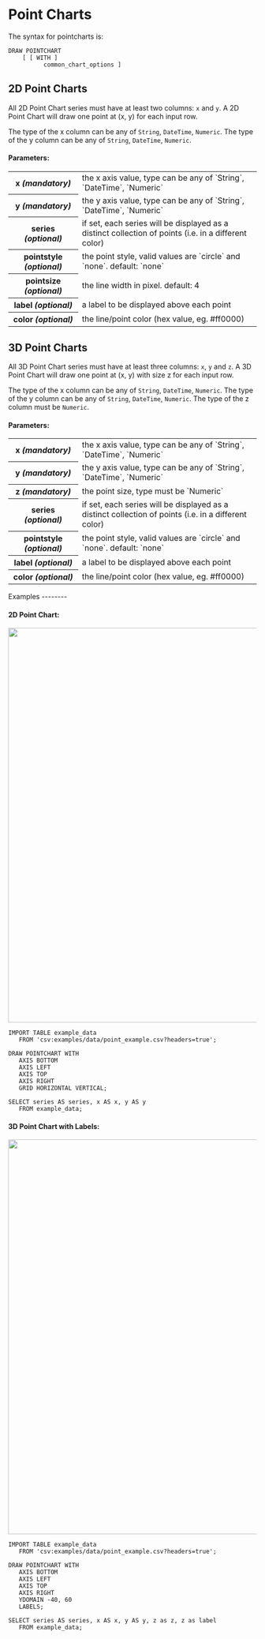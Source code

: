 Point Charts
===========

The syntax for pointcharts is:

    DRAW POINTCHART
        [ [ WITH ]
              common_chart_options ]


2D Point Charts
---------------

All 2D Point Chart series must have at least two columns: `x` and `y`. A 2D Point
Chart will draw one point at (x, y) for each input row.

The type of the x column can be any of `String`, `DateTime`, `Numeric`. The type
of the y column can be any of  `String`, `DateTime`, `Numeric`.

#### Parameters:

<table>
  <tr>
    <th>x <i>(mandatory)</i></th>
    <td>
      the x axis value, type can be any of `String`, `DateTime`, `Numeric`
    </td>
  </tr>
  <tr>
    <th>y <i>(mandatory)</i></th>
    <td>
      the y axis value, type can be any of `String`, `DateTime`, `Numeric`
    </td>
  </tr>
  <tr>
    <th>series <i>(optional)</i></th>
    <td>
      if set, each series will be displayed as a distinct collection of points
      (i.e. in a different color)
    </td>
  </tr>
  <tr>
    <th>pointstyle <i>(optional)</i></th>
    <td>
      the point style, valid values are `circle` and `none`. default: `none`
    </td>
  </tr>
  <tr>
    <th>pointsize <i>(optional)</i></th>
    <td>
      the line width in pixel. default: 4
    </td>
  </tr>
  <tr>
    <th>label <i>(optional)</i></th>
    <td>
      a label to be displayed above each point
    </td>
  </tr>
  <tr>
    <th>color <i>(optional)</i></th>
    <td>
      the line/point color (hex value, eg. #ff0000)
    </td>
  </tr>
</table>

3D Point Charts
---------------

All 3D Point Chart series must have at least three columns: `x`, `y` and `z`.
A 3D Point Chart will draw one point at (x, y) with size z for each input row.

The type of the x column can be any of `String`, `DateTime`, `Numeric`.
The type of the y column can be any of  `String`, `DateTime`, `Numeric`. The
type of the z column must be `Numeric`.

#### Parameters:

<table>
  <tr>
    <th>x <i>(mandatory)</i></th>
    <td>
      the x axis value, type can be any of `String`, `DateTime`, `Numeric`
    </td>
  </tr>
  <tr>
    <th>y <i>(mandatory)</i></th>
    <td>
      the y axis value, type can be any of `String`, `DateTime`, `Numeric`
    </td>
  </tr>
  <tr>
    <th>z <i>(mandatory)</i></th>
    <td>
      the point size, type must be `Numeric`
    </td>
  </tr>
  <tr>
    <th>series <i>(optional)</i></th>
    <td>
      if set, each series will be displayed as a distinct collection of points
      (i.e. in a different color)
    </td>
  </tr>
  <tr>
    <th>pointstyle <i>(optional)</i></th>
    <td>
      the point style, valid values are `circle` and `none`. default: `none`
    </td>
  </tr>
  <tr>
    <th>label <i>(optional)</i></th>
    <td>
      a label to be displayed above each point
    </td>
  </tr>
  <tr>
    <th>color <i>(optional)</i></th>
    <td>
      the line/point color (hex value, eg. #ff0000)
    </td>
  </tr>
</table>
Examples
--------

#### 2D Point Chart:

<img src="/img/examples_simple_scatter.png" width="800" />

    IMPORT TABLE example_data
       FROM 'csv:examples/data/point_example.csv?headers=true';

    DRAW POINTCHART WITH
       AXIS BOTTOM
       AXIS LEFT
       AXIS TOP
       AXIS RIGHT
       GRID HORIZONTAL VERTICAL;

    SELECT series AS series, x AS x, y AS y
       FROM example_data;


#### 3D Point Chart with Labels:

<img src="/img/examples_pointchart_with_labels.png" width="800" />

    IMPORT TABLE example_data
       FROM 'csv:examples/data/point_example.csv?headers=true';

    DRAW POINTCHART WITH
       AXIS BOTTOM
       AXIS LEFT
       AXIS TOP
       AXIS RIGHT
       YDOMAIN -40, 60
       LABELS;

    SELECT series AS series, x AS x, y AS y, z as z, z as label
       FROM example_data;
